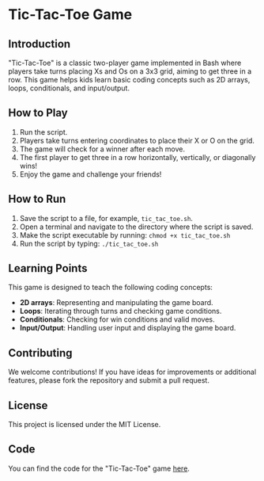 # Tic-Tac-Toe Game

## Introduction

"Tic-Tac-Toe" is a classic two-player game implemented in Bash where players take turns placing Xs and Os on a 3x3 grid, aiming to get three in a row. This game helps kids learn basic coding concepts such as 2D arrays, loops, conditionals, and input/output.

## How to Play

1. Run the script.
2. Players take turns entering coordinates to place their X or O on the grid.
3. The game will check for a winner after each move.
4. The first player to get three in a row horizontally, vertically, or diagonally wins!
5. Enjoy the game and challenge your friends!

## How to Run

1. Save the script to a file, for example, `tic_tac_toe.sh`.
2. Open a terminal and navigate to the directory where the script is saved.
3. Make the script executable by running: `chmod +x tic_tac_toe.sh`
4. Run the script by typing: `./tic_tac_toe.sh`

## Learning Points

This game is designed to teach the following coding concepts:

- **2D arrays**: Representing and manipulating the game board.
- **Loops**: Iterating through turns and checking game conditions.
- **Conditionals**: Checking for win conditions and valid moves.
- **Input/Output**: Handling user input and displaying the game board.

## Contributing

We welcome contributions! If you have ideas for improvements or additional features, please fork the repository and submit a pull request.

## License

This project is licensed under the MIT License.

## Code

You can find the code for the "Tic-Tac-Toe" game [here](tic_tac_toe.sh).
